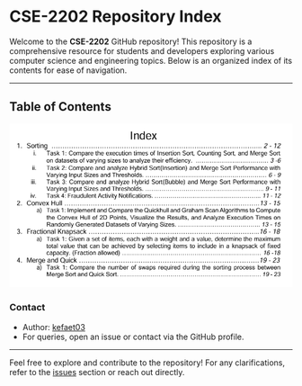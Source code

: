 # CSE-2202 Repository Index

Welcome to the **CSE-2202** GitHub repository! This repository is a comprehensive resource for students and developers exploring various computer science and engineering topics. Below is an organized index of its contents for ease of navigation.  

---

## Table of Contents

![Repository Banner](./image.png)

### **Contact**
   - Author: [kefaet03](https://github.com/kefaet03)  
   - For queries, open an issue or contact via the GitHub profile.

---

Feel free to explore and contribute to the repository! For any clarifications, refer to the [issues](https://github.com/kefaet03/CSE-2202/issues) section or reach out directly.

